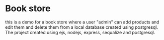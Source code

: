 # Book store 
this is a demo for a book store where a user "admin" can add products and edit them and delete them
from a local database created using postgresql.
The project created using ejs, nodejs, express, sequalize and postgresql.  

